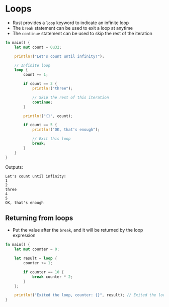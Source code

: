 # Loops

* Rust provides a `loop` keyword to indicate an infinite loop
* The `break` statement can be used to exit a loop at anytime
* The `continue` statement can be used to skip the rest of the iteration
```rust
fn main() {
    let mut count = 0u32;

    println!("Let's count until infinity!");

    // Infinite loop
    loop {
        count += 1;

        if count == 3 {
            println!("three");

            // Skip the rest of this iteration
            continue;
        }

        println!("{}", count);

        if count == 5 {
            println!("OK, that's enough");

            // Exit this loop
            break;
        }
    }
}
```
Outputs:
```
Let's count until infinity!
1
2
three
4
5
OK, that's enough
```
## Returning from loops

* Put the value after the `break`, and it will be returned by the loop expression
```rust
fn main() {
    let mut counter = 0;

    let result = loop {
        counter += 1;

        if counter == 10 {
            break counter * 2;
        }
    };

    println!("Exited the loop, counter: {}", result); // Exited the loop, counter: 20
}
```

